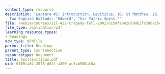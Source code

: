 ```yaml
---
content_type: resource
description: 'Lecture #1: Introduction. Leviticus, 16. St Matthew, 26, xxx-xxxv, xlviii-lxxv.
  Two English Ballads: "Edward", "Sir Patric Spens."'
file: /media/courses/21l-422-tragedy-fall-2002/6169fa842078d62fa390ac5cb550af0a_lec1leviticus.pdf
file_type: application/pdf
learning_resource_types:
- Readings
ocw_type: OCWFile
parent_title: Readings
parent_type: CourseSection
resourcetype: Document
title: lec1leviticus.pdf
uid: 6169fa84-2078-d62f-a390-ac5cb550af0a
---
```

